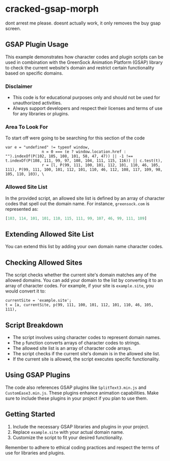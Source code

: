 # cracked-gsap-morph
dont arrest me please. doesnt actually work, it only removes the buy gsap screen.

## GSAP Plugin Usage

This example demonstrates how character codes and plugin scripts can be used in combination with the GreenSock Animation Platform (GSAP) library to check the current website's domain and restrict certain functionality based on specific domains.

### Disclaimer

- This code is for educational purposes only and should not be used for unauthorized activities.
- Always support developers and respect their licenses and terms of use for any libraries or plugins.

### Area To Look For

To start off were going to be searching for this section of the code

```
var e = "undefined" != typeof window,
				n = 0 === (e ? window.location.href : "").indexOf(P(102, 105, 108, 101, 58, 47, 47)) || -1 !== t.indexOf(P(108, 111, 99, 97, 108, 104, 111, 115, 116)) || c.test(t),
				r = [l, P(99, 111, 100, 101, 112, 101, 110, 46, 105, 111), P(99, 111, 100, 101, 112, 101, 110, 46, 112, 108, 117, 109, 98, 105, 110, 103), \
```

### Allowed Site List

In the provided script, an allowed site list is defined by an array of character codes that spell out the domain name. For instance, `greensock.com` is represented as:

```javascript
[103, 114, 101, 101, 110, 115, 111, 99, 107, 46, 99, 111, 109]
```

## Extending Allowed Site List

You can extend this list by adding your own domain name character codes.

## Checking Allowed Sites

The script checks whether the current site's domain matches any of the allowed domains. You can add your domain to the list by converting it to an array of character codes. For example, if your site is `example.site`, you would convert it to:


```
currentSite = 'example.site';
t = [a, currentSite, p(99, 111, 100, 101, 112, 101, 110, 46, 105, 111),
```


## Script Breakdown

- The script involves using character codes to represent domain names.
- The `p` function converts arrays of character codes to strings.
- The allowed site list is an array of character code arrays.
- The script checks if the current site's domain is in the allowed site list.
- If the current site is allowed, the script executes specific functionality.

## Using GSAP Plugins

The code also references GSAP plugins like `SplitText3.min.js` and `CustomEase3.min.js`. These plugins enhance animation capabilities. Make sure to include these plugins in your project if you plan to use them.

## Getting Started

1. Include the necessary GSAP libraries and plugins in your project.
2. Replace `example.site` with your actual domain name.
3. Customize the script to fit your desired functionality.

Remember to adhere to ethical coding practices and respect the terms of use for libraries and plugins.
